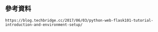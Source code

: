 
```

```
## 參考資料
```
https://blog.techbridge.cc/2017/06/03/python-web-flask101-tutorial-introduction-and-environment-setup/
```
